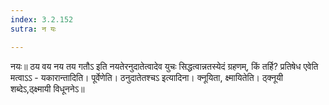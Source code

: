 ```yaml
---
index: 3.2.152
sutra: न यः

---
```

 नयः॥ ठय वय नय तय गतौऽ इति नयतेरनुदातेत्वादेव युचः सिद्धत्वान्नतस्येदं ग्रहणम्, किं तर्हि? प्रतिषेध एवेति मत्वाऽऽ - यकारान्तादिति। पूर्वेणेति। ठनुदातेतश्चऽ इत्यादिना। क्नूयिता, क्ष्मायितेति। ठ्क्नूयी शब्देऽ,ठ्क्ष्मायी विधूननेऽ॥